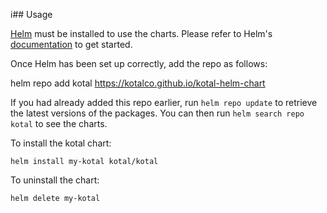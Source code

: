 i## Usage

[Helm](https://helm.sh) must be installed to use the charts.  Please refer to
Helm's [documentation](https://helm.sh/docs) to get started.

Once Helm has been set up correctly, add the repo as follows:

  helm repo add kotal https://kotalco.github.io/kotal-helm-chart

If you had already added this repo earlier, run `helm repo update` to retrieve
the latest versions of the packages.  You can then run `helm search repo kotal` to see the charts.

To install the kotal chart:

    helm install my-kotal kotal/kotal

To uninstall the chart:

    helm delete my-kotal
